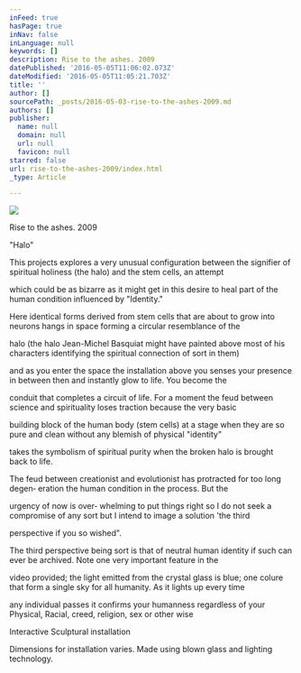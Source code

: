 ```yaml
---
inFeed: true
hasPage: true
inNav: false
inLanguage: null
keywords: []
description: Rise to the ashes. 2009
datePublished: '2016-05-05T11:06:02.073Z'
dateModified: '2016-05-05T11:05:21.703Z'
title: ''
author: []
sourcePath: _posts/2016-05-03-rise-to-the-ashes-2009.md
authors: []
publisher:
  name: null
  domain: null
  url: null
  favicon: null
starred: false
url: rise-to-the-ashes-2009/index.html
_type: Article

---
```

![](https://the-grid-user-content.s3-us-west-2.amazonaws.com/8d2fffc4-c64d-4751-a3cf-0333ad34bdcd.jpg)

Rise to the ashes. 2009

"Halo"

This projects explores a very unusual configuration between the signifier of spiritual holiness (the halo) and the stem cells, an attempt

which could be as bizarre as it might get in this desire to heal part of the human condition influenced by "Identity."

Here identical forms derived from stem cells that are about to grow into neurons hangs in space forming a circular resemblance of the

halo (the halo Jean-Michel Basquiat might have painted above most of his characters identifying the spiritual connection of sort in them)

and as you enter the space the installation above you senses your presence in between then and instantly glow to life. You become the

conduit that completes a circuit of life. For a moment the feud between science and spirituality loses traction because the very basic

building block of the human body (stem cells) at a stage when they are so pure and clean without any blemish of physical "identity"

takes the symbolism of spiritual purity when the broken halo is brought back to life.

The feud between creationist and evolutionist has protracted for too long degen‐ eration the human condition in the process. But the

urgency of now is over‐ whelming to put things right so I do not seek a compromise of any sort but I intend to image a solution 'the third

perspective if you so wished".

The third perspective being sort is that of neutral human identity if such can ever be archived. Note one very important feature in the

video provided; the light emitted from the crystal glass is blue; one colure that form a single sky for all humanity. As it lights up every time

any individual passes it confirms your humanness regardless of your Physical, Racial, creed, religion, sex or other wise

Interactive Sculptural installation 

Dimensions for installation varies. Made using blown glass and lighting technology.